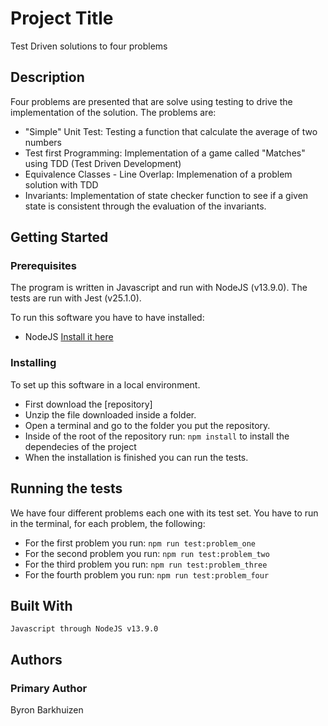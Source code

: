 # Project Title

Test Driven solutions to four problems

## Description

Four problems are presented that are solve using testing to drive the implementation of
the solution. The problems are:
- "Simple" Unit Test: Testing a function that calculate the average of two numbers
- Test first Programming: Implementation of a game called "Matches" using TDD (Test Driven Development)
- Equivalence Classes - Line Overlap: Implemenation of a problem solution with TDD
- Invariants: Implementation of state checker function to see if a given state is consistent through the evaluation of the invariants.

## Getting Started

### Prerequisites

The program is written in Javascript and run with NodeJS (v13.9.0). The tests
are run with Jest (v25.1.0).

To run this software you have to have installed:
- NodeJS [Install it here](https://nodejs.org/es/download/)

### Installing

To set up this software in a local environment.

- First download the [repository]
- Unzip the file downloaded inside a folder.
- Open a terminal and go to the folder you put the repository.
- Inside of the root of the repository run: ```npm install``` to install the dependecies of the project
- When the installation is finished you can run the tests.

## Running the tests

We have four different problems each one with its test set. You have to run in the terminal, for each problem,
the following: 
- For the first problem you run: ```npm run test:problem_one```
- For the second problem you run: ```npm run test:problem_two```
- For the third problem you run: ```npm run test:problem_three```
- For the fourth problem you run: ```npm run test:problem_four```

## Built With

```
Javascript through NodeJS v13.9.0

```

## Authors

### Primary Author

Byron Barkhuizen